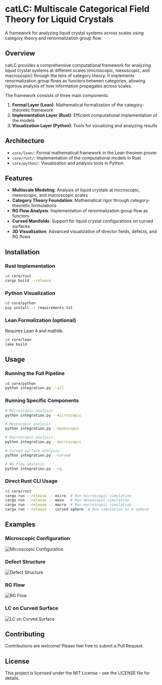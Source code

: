 # catLC: Multiscale Categorical Field Theory for Liquid Crystals

A framework for analyzing liquid crystal systems across scales using category theory and renormalization group flow.

## Overview

catLC provides a comprehensive computational framework for analyzing liquid crystal systems at different scales (microscopic, mesoscopic, and macroscopic) through the lens of category theory. It implements renormalization group flows as functors between categories, allowing rigorous analysis of how information propagates across scales.

The framework consists of three main components:
1. **Formal Layer (Lean)**: Mathematical formalization of the category-theoretic framework
2. **Implementation Layer (Rust)**: Efficient computational implementation of the models
3. **Visualization Layer (Python)**: Tools for visualizing and analyzing results

## Architecture

- `core/lean/`: Formal mathematical framework in the Lean theorem prover
- `core/rust/`: Implementation of the computational models in Rust
- `core/python/`: Visualization and analysis tools in Python

## Features

- **Multiscale Modeling**: Analysis of liquid crystals at microscopic, mesoscopic, and macroscopic scales
- **Category Theory Foundation**: Mathematical rigor through category-theoretic formulations
- **RG Flow Analysis**: Implementation of renormalization group flow as functors
- **Curved Manifolds**: Support for liquid crystal configurations on curved surfaces
- **3D Visualization**: Advanced visualization of director fields, defects, and RG flows

## Installation

### Rust Implementation

```bash
cd core/rust
cargo build --release
```

### Python Visualization

```bash
cd core/python
pip install -r requirements.txt
```

### Lean Formalization (optional)

Requires Lean 4 and mathlib.

```bash
cd core/lean
lake build
```

## Usage

### Running the Full Pipeline

```bash
cd core/python
python integration.py --all
```

### Running Specific Components

```bash
# Microscopic analysis
python integration.py --microscopic

# Mesoscopic analysis
python integration.py --mesoscopic

# Macroscopic analysis
python integration.py --macroscopic

# Curved surface analysis
python integration.py --curved

# RG flow analysis
python integration.py --rg
```

### Direct Rust CLI Usage

```bash
cd core/rust
cargo run --release -- micro  # Run microscopic simulation
cargo run --release -- meso   # Run mesoscopic simulation
cargo run --release -- macro  # Run macroscopic simulation
cargo run --release -- curved sphere  # Run simulation on a sphere
```

## Examples

### Microscopic Configuration
![Microscopic Configuration](docs/imgs/microscopic_example.png)

### Defect Structure
![Defect Structure](docs/imgs/defects_example.png)

### RG Flow
![RG Flow](docs/imgs/rg_flow_example.png)

### LC on Curved Surface
![LC on Curved Surface](docs/imgs/curved_example.png)

## Contributing

Contributions are welcome! Please feel free to submit a Pull Request.

## License

This project is licensed under the MIT License - see the LICENSE file for details.
